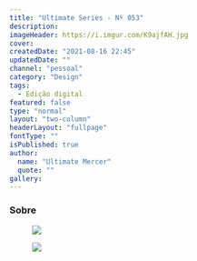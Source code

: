 ```yaml
---
title: "Ultimate Series - Nº 053"
description:
imageHeader: https://i.imgur.com/K9ajfAH.jpg
cover:
createdDate: "2021-08-16 22:45"
updatedDate: ""
channel: "pessoal"
category: "Design"
tags:
  - Edição digital
featured: false
type: "normal"
layout: "two-column"
headerLayout: "fullpage"
fontType: ""
isPublished: true
author:
  name: "Ultimate Mercer"
  quote: ""
gallery:
---
```


### Sobre

<figure>
	<img src="https://i.imgur.com/K9ajfAH.jpg" class="img-fluid mx-auto d-block mb-4" />
</figure>
<figure>
	<img src="https://i.imgur.com/dldlvc0.jpg" class="img-fluid mx-auto d-block mb-4" />
</figure>
